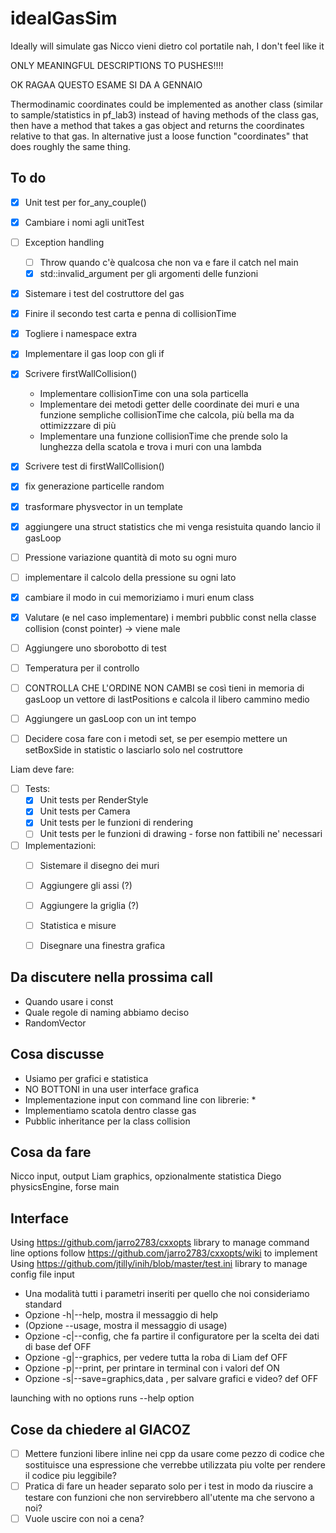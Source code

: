 # idealGasSim

Ideally will simulate gas
Nicco vieni dietro col portatile
nah, I don't feel like it

ONLY MEANINGFUL DESCRIPTIONS TO PUSHES!!!!

OK RAGAA QUESTO ESAME SI DA A GENNAIO

Thermodinamic coordinates could be implemented as another class (similar to sample/statistics in pf_lab3) instead of having methods of the class gas, then have a method that takes a  gas object and returns the coordinates relative to that gas.
In alternative just a loose function "coordinates" that does roughly the same thing.

## To do

- [x] Unit test per for_any_couple()
- [x] Cambiare i nomi agli unitTest
- [ ] Exception handling
    - [ ] Throw quando c'è qualcosa che non va e fare il catch nel main
    - [x] std::invalid_argument per gli argomenti delle funzioni
- [x] Sistemare i test del costruttore del gas
- [x] Finire il secondo test carta e penna di collisionTime
- [x] Togliere i namespace extra
- [x] Implementare il gas loop con gli if
- [x] Scrivere firstWallCollision()
    * Implementare collisionTime con una sola particella
    * Implementare dei metodi getter delle coordinate dei muri e una funzione sempliche collisionTime che calcola, più bella ma da ottimizzzare di più
    * Implementare una funzione collisionTime che prende solo la lunghezza della scatola e trova i muri con una lambda
- [x] Scrivere test di firstWallCollision()
- [x] fix generazione particelle random
- [x] trasformare physvector in un template
- [x] aggiungere una struct statistics che mi venga resistuita quando lancio il gasLoop
- [ ] Pressione variazione quantità di moto su ogni muro
- [ ] implementare il calcolo della pressione su ogni lato
- [x] cambiare il modo in cui memoriziamo i muri enum class
- [x] Valutare (e nel caso implementare) i membri pubblic const nella classe collision (const pointer) -> viene male
- [ ] Aggiungere uno sborobotto di test
- [ ] Temperatura per il controllo
- [ ] CONTROLLA CHE L'ORDINE NON CAMBI se così tieni in memoria di gasLoop un vettore di lastPositions e calcola il libero cammino medio
- [ ] Aggiungere un gasLoop con un int tempo
- [ ] Decidere cosa fare con i metodi set, se per esempio mettere un setBoxSide in statistic o lasciarlo solo nel costruttore


Liam deve fare:

- [ ] Tests:
     - [x] Unit tests per RenderStyle
     - [x] Unit tests per Camera
     - [x] Unit tests per le funzioni di rendering
     - [ ] Unit tests per le funzioni di drawing - forse non fattibili ne' necessari
- [ ] Implementazioni:
     - [ ] Sistemare il disegno dei muri
     - [ ] Aggiungere gli assi (?)
     - [ ] Aggiungere la griglia (?)
     - [ ] Statistica e misure
     - [ ] Disegnare una finestra grafica
         

## Da discutere nella prossima call

* Quando usare i const
* Quale regole di naming abbiamo deciso
* RandomVector


## Cosa discusse

* Usiamo per grafici e statistica
* NO BOTTONI in una user interface grafica
* Implementazione input con command line con librerie:
    * 
* Implementiamo scatola dentro classe gas
* Pubblic inheritance per la class collision


## Cosa da fare

Nicco input, output
Liam graphics, opzionalmente statistica
Diego physicsEngine, forse main

## Interface

Using https://github.com/jarro2783/cxxopts library to manage command line options
follow https://github.com/jarro2783/cxxopts/wiki to implement
Using https://github.com/jtilly/inih/blob/master/test.ini library to manage config file input
* Una modalità tutti i parametri inseriti per quello che noi consideriamo standard
* Opzione -h|--help, mostra il messaggio di help
* (Opzione --usage, mostra il messaggio di usage)
* Opzione -c|--config, che fa partire il configuratore per la scelta dei dati di base   def OFF
* Opzione -g|--graphics, per vedere tutta la roba di Liam                               def OFF
* Opzione -p|--print, per printare in terminal con i valori                             def ON
* Opzione -s|--save=graphics,data , per salvare grafici e video?                        def OFF

launching with no options runs --help option

## Cose da chiedere al GIACOZ

- [ ] Mettere funzioni libere inline nei cpp da usare come pezzo di codice che sostituisce una espressione che verrebbe utilizzata piu volte per rendere il codice piu leggibile?
- [ ] Pratica di fare un header separato solo per i test in modo da riuscire a testare con funzioni che non servirebbero all'utente ma che servono a noi?
- [ ] Vuole uscire con noi a cena?
